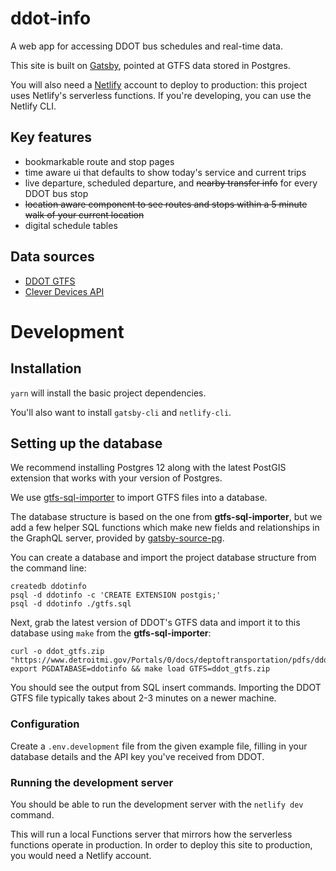 # ddot-info

A web app for accessing DDOT bus schedules and real-time data.

This site is built on [Gatsby](https://www.gatsbyjs.com/), pointed at GTFS data stored in Postgres.

You will also need a [Netlify](https://www.netlify.com) account to deploy to production: this project uses Netlify's serverless functions. If you're developing, you can use the Netlify CLI.

## Key features

- bookmarkable route and stop pages
- time aware ui that defaults to show today's service and current trips
- live departure, scheduled departure, and ~~nearby transfer info~~ for every DDOT bus stop
- ~~location aware component to see routes and stops within a 5 minute walk of your current location~~
- digital schedule tables

## Data sources

- [DDOT GTFS](https://data.detroitmi.gov/datasets/ddot-gtfs-file)
- [Clever Devices API](https://myddotbus.com)

# Development

## Installation

`yarn` will install the basic project dependencies.

You'll also want to install `gatsby-cli` and `netlify-cli`.

## Setting up the database

We recommend installing Postgres 12 along with the latest PostGIS extension that works with your version of Postgres.

We use [gtfs-sql-importer](https://github.com/fitnr/gtfs-sql-importer) to import GTFS files into a database.

The database structure is based on the one from **gtfs-sql-importer**, but we add a few helper SQL functions which make new fields and relationships in the GraphQL server, provided by [gatsby-source-pg](https://www.gatsbyjs.com/plugins/gatsby-source-pg/).

You can create a database and import the project database structure from the command line:

```
createdb ddotinfo
psql -d ddotinfo -c 'CREATE EXTENSION postgis;'
psql -d ddotinfo ./gtfs.sql
```

Next, grab the latest version of DDOT's GTFS data and import it to this database using `make` from the **gtfs-sql-importer**:

```
curl -o ddot_gtfs.zip "https://www.detroitmi.gov/Portals/0/docs/deptoftransportation/pdfs/ddot_gtfs.zip"
export PGDATABASE=ddotinfo && make load GTFS=ddot_gtfs.zip
```

You should see the output from SQL insert commands. Importing the DDOT GTFS file typically takes about 2-3 minutes on a newer machine.

### Configuration

Create a `.env.development` file from the given example file, filling in your database details and the API key you've received from DDOT.

### Running the development server

You should be able to run the development server with the `netlify dev` command.

This will run a local Functions server that mirrors how the serverless functions operate in production. In order to deploy this site to production, you would need a Netlify account.